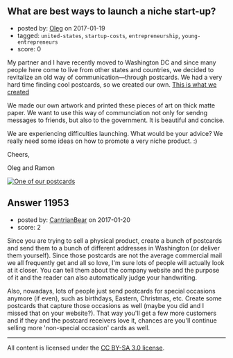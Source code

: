 ## What are best ways to launch a niche start-up?

- posted by: [Oleg](https://stackexchange.com/users/10068979/oleg) on 2017-01-19
- tagged: `united-states`, `startup-costs`, `entrepreneurship`, `young-entrepreneurs`
- score: 0

My partner and I have recently moved to Washington DC and since many people here come to live from other states and countries, we decided to revitalize an old way of communication—through postcards. We had a very hard time finding cool postcards, so we created our own. [This is what we created][1]

We made our own artwork and printed these pieces of art on thick matte paper. We want to use this way of communciation not only for sendng messages to friends, but also to the government. It is beautiful and concise.

We are experiencing difficulties launching. What would be your advice? We really need some ideas on how to promote a very niche product. :)

Cheers,

Oleg and Ramon

[![One of our postcards][2]][2]


  [1]: https://www.monumentalpost.com/
  [2]: https://i.stack.imgur.com/QpraD.jpg


## Answer 11953

- posted by: [CantrianBear](https://stackexchange.com/users/3131350/cantrianbear) on 2017-01-20
- score: 2

Since you are trying to sell a physical product, create a bunch of postcards and send them to a bunch of different addresses in Washington (or deliver them yourself). Since those postcards are not the average commercial mail we all frequently get and all so love, I'm sure lots of people will actually look at it closer. You can tell them about the company website and the purpose of it and the reader can also automatically judge your handwriting. 

Also, nowadays, lots of people just send postcards for special occasions anymore (if even), such as birthdays, Eastern, Christmas, etc. Create some postcards that capture those occasions as well (maybe you did and I missed that on your website?). That way you'll get a few more customers and if they and the postcard receivers love it, chances are you'll continue selling more 'non-special occasion' cards as well.



---

All content is licensed under the [CC BY-SA 3.0 license](https://creativecommons.org/licenses/by-sa/3.0/).

